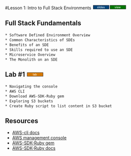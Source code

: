 #Lesson 1: Intro to Full Stack Environments [![slides](../_images/slides-clean.png)]()[![view](../_images/view-clean.png)]()

## Full Stack Fundamentals 

```
* Software Defined Environment Overview
* Common Characteristics of SDEs
* Benefits of an SDE
* Skills required to use an SDE
* Microservice Overview
* The Monolith on an SDE

```

## Lab #1 [![slides](../_images/lab-clean.png)]()
```
* Navigating the console
* AWS CLI
* Download AWS-SDK-Ruby gem
* Exploring S3 buckets
* Create Ruby script to list content in S3 bucket
```

## Resources
* [AWS-cli docs](https://aws.amazon.com/documentation/cli/)
* [AWS management console](https://aws.amazon.com/console/)
* [AWS-SDK-Ruby gem](https://rubygems.org/gems/aws-sdk/versions/2.3.7)
* [AWS-SDK-Ruby docs](https://aws.amazon.com/documentation/sdk-for-ruby/)
